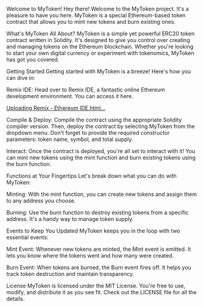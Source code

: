 Welcome to MyToken!
Hey there! Welcome to the MyToken project. It's a pleasure to have you here. MyToken is a special Ethereum-based token contract that allows you to mint new tokens and burn existing ones.

What's MyToken All About?
MyToken is a simple yet powerful ERC20 token contract written in Solidity. It's designed to give you control over creating and managing tokens on the Ethereum blockchain. Whether you're looking to start your own digital currency or experiment with tokenomics, MyToken has got you covered.

Getting Started
Getting started with MyToken is a breeze! Here's how you can dive in:

Remix IDE: Head over to Remix IDE, a fantastic online Ethereum development environment. You can access it here.

[Uploading Remix - Ethereum IDE.html…]()

Compile & Deploy: Compile the contract using the appropriate Solidity compiler version. Then, deploy the contract by selecting MyToken from the dropdown menu. Don't forget to provide the required constructor parameters: token name, symbol, and total supply.

Interact: Once the contract is deployed, you're all set to interact with it! You can mint new tokens using the mint function and burn existing tokens using the burn function.

Functions at Your Fingertips
Let's break down what you can do with MyToken:

Minting: With the mint function, you can create new tokens and assign them to any address you choose.

Burning: Use the burn function to destroy existing tokens from a specific address. It's a handy way to manage token supply.

Events to Keep You Updated
MyToken keeps you in the loop with two essential events:

Mint Event: Whenever new tokens are minted, the Mint event is emitted. It lets you know where the tokens went and how many were created.

Burn Event: When tokens are burned, the Burn event fires off. It helps you track token destruction and maintain transparency.

License
MyToken is licensed under the MIT License. You're free to use, modify, and distribute it as you see fit. Check out the LICENSE file for all the details.

